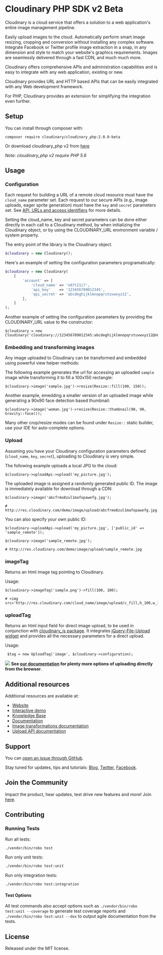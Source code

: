 Cloudinary PHP SDK v2 Beta
==========

Cloudinary is a cloud service that offers a solution to a web application's entire image management pipeline. 

Easily upload images to the cloud. Automatically perform smart image resizing, cropping and conversion without installing any complex software. Integrate Facebook or Twitter profile image extraction in a snap, in any dimension and style to match your website's graphics requirements. Images are seamlessly delivered through a fast CDN, and much much more. 

Cloudinary offers comprehensive APIs and administration capabilities and is easy to integrate with any web application, existing or new.

Cloudinary provides URL and HTTP based APIs that can be easily integrated with any Web development framework. 

For PHP, Cloudinary provides an extension for simplifying the integration even further.

## Setup ######################################################################

You can install through composer with:

```
composer require cloudinary/cloudinary_php:2.0.0-beta
```

Or download cloudinary_php v2 from [here](https://github.com/cloudinary/cloudinary_php/tree/2.0.0-beta)

*Note: cloudinary_php v2 require PHP 5.6*

## Usage

### Configuration

Each request for building a URL of a remote cloud resource must have the `cloud_name` parameter set. 
Each request to our secure APIs (e.g., image uploads, eager sprite generation) must have the `key` and `secret` parameters set. See [API, URLs and access identifiers](http://cloudinary.com/documentation/api_and_access_identifiers) for more details.

Setting the cloud_name, key and secret parameters can be done either directly in each call to a Cloudinary method, by when initializing the Cloudinary object, or by using the CLOUDINARY_URL environment variable / system property.

The entry point of the library is the Cloudinary object. 
```php
$cloudinary = new Cloudinary();
```

Here's an example of setting the configuration parameters programatically:

```php
$cloudinary = new Cloudinary(
    [
        'account' => [
            'cloud_name' => 'n07t21i7',
            'api_key'    => '123456789012345',
            'api_secret' => 'abcdeghijklmnopqrstuvwxyz12',
        ],
    ]
);
```


Another example of setting the configuration parameters by providing the CLOUDINARY_URL value to the constructor:

    $cloudinary = new Cloudinary('cloudinary://123456789012345:abcdeghijklmnopqrstuvwxyz12@n07t21i7');
    
### Embedding and transforming images

Any image uploaded to Cloudinary can be transformed and embedded using powerful view helper methods:

The following example generates the url for accessing an uploaded `sample` image while transforming it to fill a 100x150 rectangle:

```
$cloudinary->image('sample.jpg')->resize(Resize::fill(100, 150));
```

Another example, emedding a smaller version of an uploaded image while generating a 90x90 face detection based thumbnail: 

```
$cloudinary->image('woman.jpg')->resize(Resize::thumbnail(90, 90, Gravity::face());
```

Many other crop/resize modes can be found under `Resize::` static builder, use your IDE for auto-complete options.

### Upload

Assuming you have your Cloudinary configuration parameters defined (`cloud_name`, `key`, `secret`), uploading to Cloudinary is very simple.
    
The following example uploads a local JPG to the cloud: 

```
$cloudinary->uploadApi->upload('my_picture.jpg');
```
        
The uploaded image is assigned a randomly generated public ID. The image is immediately available for download through a CDN:

```
$cloudinary->image('abcfrmo8zul1mafopawefg.jpg');

# http://res.cloudinary.com/demo/image/upload/abcfrmo8zul1mafopawefg.jpg
```

You can also specify your own public ID:    

```
$cloudinary->uploadApi->upload('my_picture.jpg', ['public_id' => 'sample_remote']);

$cloudinary->image('sample_remote.jpg');

# http://res.cloudinary.com/demo/image/upload/sample_remote.jpg
```
### imageTag

Returns an html image tag pointing to Cloudinary.

Usage:

```
$cloudinary->imageTag('sample.png')->fill(100, 100);

# <img src='http://res.cloudinary.com/cloud_name/image/upload/c_fill,h_100,w_100/sample.png'/>
```

### uploadTag

Returns an html input field for direct image upload, to be used in conjunction with [cloudinary\_js package](https://github.com/cloudinary/cloudinary_js/). It integrates [jQuery-File-Upload widget](https://github.com/blueimp/jQuery-File-Upload) and provides all the necessary parameters for a direct upload.

Usage:

```
 $tag = new UploadTag('image', $cloudinary->configuration);
```

![](https://res.cloudinary.com/cloudinary/image/upload/see_more_bullet.png) **See [our documentation](https://cloudinary.com/documentation/java_image_upload#direct_uploading_from_the_browser) for plenty more options of uploading directly from the browser**.
  
## Additional resources ##########################################################

Additional resources are available at:

* [Website](https://cloudinary.com)
* [Interactive demo](https://demo.cloudinary.com/default)
* [Knowledge Base](https://support.cloudinary.com/hc/en-us) 
* [Documentation](https://cloudinary.com/documentation)
* [Image transformations documentation](https://cloudinary.com/documentation/image_transformations)
* [Upload API documentation](https://cloudinary.com/documentation/upload_images)

## Support

You can [open an issue through GitHub](https://github.com/cloudinary/cloudinary_php_v2/issues).

Stay tuned for updates, tips and tutorials: [Blog](https://cloudinary.com/blog), [Twitter](https://twitter.com/cloudinary), [Facebook](https://www.facebook.com/Cloudinary).

## Join the Community ##########################################################

Impact the product, hear updates, test drive new features and more! Join [here](https://www.facebook.com/groups/CloudinaryCommunity).

## Contributing ##########################################################

### Running Tests

Run all tests:

```bash
./vendor/bin/robo test
```

Run only unit tests:

```bash
./vendor/bin/robo test:unit
```

Run only integration tests:

```bash
./vendor/bin/robo test:integration
```

#### Test Options
All test commands also accept options such as `./vendor/bin/robo test:unit --coverage` to generate test coverage reports and `./vendor/bin/robo test:unit --dox` to output agile documentation from the tests.

## License #######################################################################

Released under the MIT license. 
